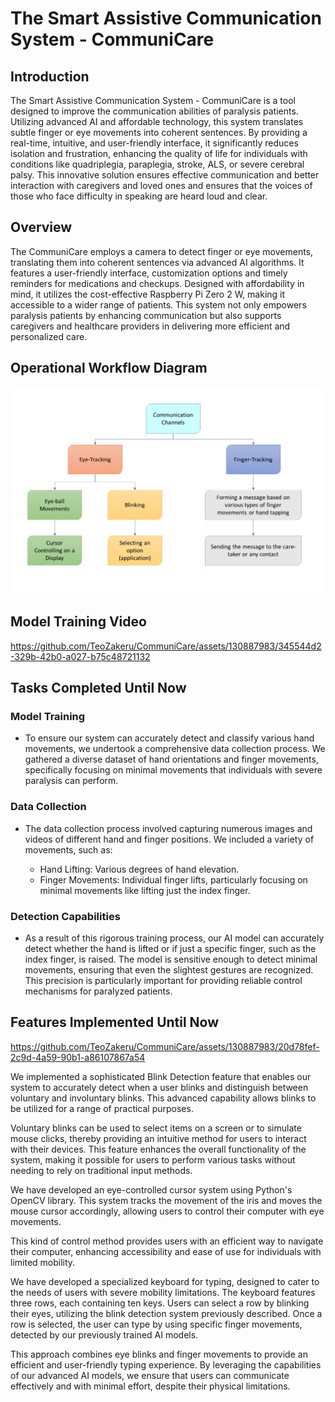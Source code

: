 # **The Smart Assistive Communication System - CommuniCare**

## **Introduction**

The Smart Assistive Communication System - CommuniCare is a tool designed to improve the communication abilities of paralysis patients. Utilizing advanced AI and affordable technology, this system translates subtle finger or eye movements into coherent sentences. By providing a real-time, intuitive, and user-friendly interface, it significantly reduces isolation and frustration, enhancing the quality of life for individuals with conditions like quadriplegia, paraplegia, stroke, ALS, or severe cerebral palsy. This innovative solution ensures effective communication and better interaction with caregivers and loved ones and ensures that the voices of those who face difficulty in speaking are heard loud and clear.

## **Overview**

The CommuniCare employs a camera to detect finger or eye movements, translating them into coherent sentences via advanced AI algorithms. It features a user-friendly interface, customization options and timely reminders for medications and checkups. Designed with affordability in mind, it utilizes the cost-effective Raspberry Pi Zero 2 W, making it accessible to a wider range of patients. This system not only empowers paralysis patients by enhancing communication but also supports caregivers and healthcare providers in delivering more efficient and personalized care.

## **Operational Workflow Diagram**
![Workflow Diagram](assets/flowchart.png)
## **Model Training Video**

https://github.com/TeoZakeru/CommuniCare/assets/130887983/345544d2-329b-42b0-a027-b75c48721132


## **Tasks Completed Until Now**
### **Model Training**

- To ensure our system can accurately detect and classify various hand movements, we undertook a comprehensive data collection process. We gathered a diverse dataset of hand orientations and finger movements, specifically focusing on minimal movements that individuals with severe paralysis can perform.

### **Data Collection**

- The data collection process involved capturing numerous images and videos of different hand and finger positions. We included a variety of movements, such as:

   - Hand Lifting: Various degrees of hand elevation.
   - Finger Movements: Individual finger lifts, particularly focusing on minimal movements like lifting just the index finger.

### **Detection Capabilities**

- As a result of this rigorous training process, our AI model can accurately detect whether the hand is lifted or if just a specific finger, such as the index finger, is raised. The model is sensitive enough to detect minimal movements, ensuring that even the slightest gestures are recognized. This precision is particularly important for providing reliable control mechanisms for paralyzed patients.
## **Features Implemented Until Now**


https://github.com/TeoZakeru/CommuniCare/assets/130887983/20d78fef-2c9d-4a59-90b1-a86107867a54

We implemented a sophisticated Blink Detection feature that enables our system to accurately detect when a user blinks and distinguish between voluntary and involuntary blinks. This advanced capability allows blinks to be utilized for a range of practical purposes.

Voluntary blinks can be used to select items on a screen or to simulate mouse clicks, thereby providing an intuitive method for users to interact with their devices. This feature enhances the overall functionality of the system, making it possible for users to perform various tasks without needing to rely on traditional input methods.


We have developed an eye-controlled cursor system using Python's OpenCV library. This system tracks the movement of the iris and moves the mouse cursor accordingly, allowing users to control their computer with eye movements.

This kind of control method provides users with an efficient way to navigate their computer, enhancing accessibility and ease of use for individuals with limited mobility.


We have developed a specialized keyboard for typing, designed to cater to the needs of users with severe mobility limitations. The keyboard features three rows, each containing ten keys. Users can select a row by blinking their eyes, utilizing the blink detection system previously described. Once a row is selected, the user can type by using specific finger movements, detected by our previously trained AI models.

This approach combines eye blinks and finger movements to provide an efficient and user-friendly typing experience. By leveraging the capabilities of our advanced AI models, we ensure that users can communicate effectively and with minimal effort, despite their physical limitations.


